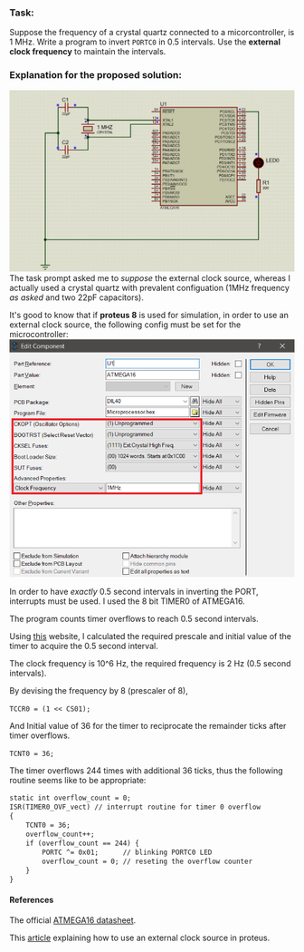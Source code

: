 ### Task:
Suppose the frequency of a crystal quartz connected to a micorcontroller, is 1 MHz. Write a program to invert `PORTC0` in 0.5 intervals. Use the **external clock frequency** to maintain the intervals.

### Explanation for the proposed solution:
![circuit](https://github.com/rezmansouri/microlab/blob/main/Exercise%202/Part1/circuit.gif)
The task prompt asked me to *suppose* the external clock source, whereas I actually used a crystal quartz with prevalent configuation (1MHz frequency *as asked* and two 22pF capacitors). 

It's good to know that if **proteus 8** is used for simulation, in order to use an external clock source, the following config must be set for the microcontroller:
![circuit](https://github.com/rezmansouri/microlab/blob/main/Exercise%202/Part1/microconfig.png)

In order to have *exactly* 0.5 second intervals in inverting the PORT, interrupts must be used. I used the 8 bit TIMER0 of ATMEGA16. 

The program counts timer overflows to reach 0.5 second intervals.

Using [this](https://www.easycalculation.com/engineering/electrical/avr-timer-calculator.php) website, I calculated the required prescale and initial value of the timer to acquire the 0.5 second interval.

The clock frequency is 10^6 Hz, the required frequency is 2 Hz (0.5 second intervals). 

By devising the frequency by 8 (prescaler of 8),

`TCCR0 = (1 << CS01);`

And Initial value of 36 for the timer to reciprocate the remainder ticks after timer overflows.

`TCNT0 = 36;`

The timer overflows 244 times with additional 36 ticks, thus the following routine seems like to be appropriate:
```
static int overflow_count = 0;
ISR(TIMER0_OVF_vect) // interrupt routine for timer 0 overflow
{
    TCNT0 = 36;
    overflow_count++;
    if (overflow_count == 244) {
        PORTC ^= 0x01;      // blinking PORTC0 LED
        overflow_count = 0; // reseting the overflow counter
    }
}
```

#### References
The official [ATMEGA16 datasheet](http://ww1.microchip.com/downloads/en/devicedoc/doc2466.pdf).

This [article](http://mcuhq.com/21/how-to-create-a-blinking-led-project-using-atmega16-microcontroller-in-proteus-step-by-step-with-pictures) explaining how to use an external clock source in proteus.